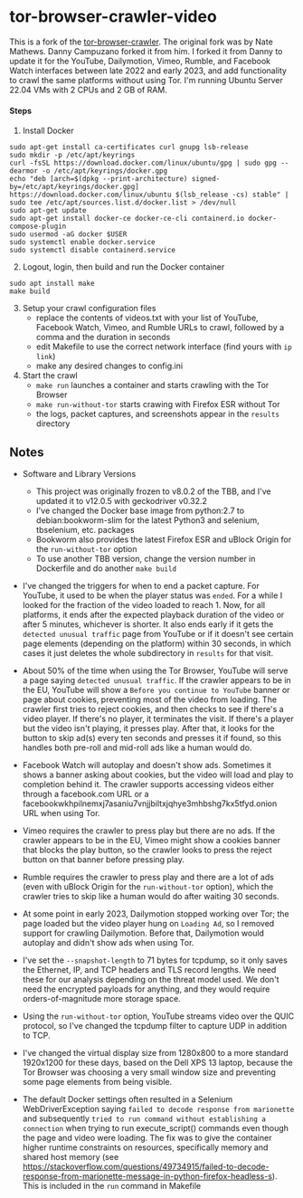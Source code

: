tor-browser-crawler-video
===============

This is a fork of the [tor-browser-crawler](https://github.com/webfp/tor-browser-crawler). The original fork was by Nate Mathews. Danny Campuzano forked it from him. I forked it from Danny to update it for the YouTube, Dailymotion, Vimeo, Rumble, and Facebook Watch interfaces between late 2022 and early 2023, and add functionality to crawl the same platforms without using Tor. I'm running Ubuntu Server 22.04 VMs with 2 CPUs and 2 GB of RAM.

#### Steps
1. Install Docker
```
sudo apt-get install ca-certificates curl gnupg lsb-release
sudo mkdir -p /etc/apt/keyrings
curl -fsSL https://download.docker.com/linux/ubuntu/gpg | sudo gpg --dearmor -o /etc/apt/keyrings/docker.gpg
echo "deb [arch=$(dpkg --print-architecture) signed-by=/etc/apt/keyrings/docker.gpg] https://download.docker.com/linux/ubuntu $(lsb_release -cs) stable" | sudo tee /etc/apt/sources.list.d/docker.list > /dev/null
sudo apt-get update
sudo apt-get install docker-ce docker-ce-cli containerd.io docker-compose-plugin
sudo usermod -aG docker $USER
sudo systemctl enable docker.service
sudo systemctl disable containerd.service
```

2. Logout, login, then build and run the Docker container
```
sudo apt install make
make build
```
3. Setup your crawl configuration files
    * replace the contents of videos.txt with your list of YouTube, Facebook Watch, Vimeo, and Rumble URLs to crawl, followed by a comma and the duration in seconds
    * edit Makefile to use the correct network interface (find yours with `ip link`)
    * make any desired changes to config.ini
4. Start the crawl
    * `make run` launches a container and starts crawling with the Tor Browser
    * `make run-without-tor` starts crawing with Firefox ESR without Tor
    * the logs, packet captures, and screenshots appear in the `results` directory

## Notes
* Software and Library Versions
    * This project was originally frozen to v8.0.2 of the TBB, and I've updated it to v12.0.5 with geckodriver v0.32.2
    * I've changed the Docker base image from python:2.7 to debian:bookworm-slim for the latest Python3 and selenium, tbselenium, etc. packages
    * Bookworm also provides the latest Firefox ESR and uBlock Origin for the `run-without-tor` option
    * To use another TBB version, change the version number in Dockerfile and do another `make build`

* I've changed the triggers for when to end a packet capture. For YouTube, it used to be when the player status was `ended`. For a while I looked for the fraction of the video loaded to reach 1. Now, for all platforms, it ends after the expected playback duration of the video or after 5 minutes, whichever is shorter. It also ends early if it gets the `detected unusual traffic` page from YouTube or if it doesn't see certain page elements (depending on the platform) within 30 seconds, in which cases it just deletes the whole subdirectory in `results` for that visit.

* About 50% of the time when using the Tor Browser, YouTube will serve a page saying `detected unusual traffic`. If the crawler appears to be in the EU, YouTube will show a `Before you continue to YouTube` banner or page about cookies, preventing most of the video from loading. The crawler first tries to reject cookies, and then checks to see if there's a video player. If there's no player, it terminates the visit. If there's a player but the video isn't playing, it presses play. After that, it looks for the button to skip ad(s) every ten seconds and presses it if found, so this handles both pre-roll and mid-roll ads like a human would do.

* Facebook Watch will autoplay and doesn't show ads. Sometimes it shows a banner asking about cookies, but the video will load and play to completion behind it. The crawler supports accessing videos either through a facebook.com URL or a facebookwkhpilnemxj7asaniu7vnjjbiltxjqhye3mhbshg7kx5tfyd.onion URL when using Tor.

* Vimeo requires the crawler to press play but there are no ads. If the crawler appears to be in the EU, Vimeo might show a cookies banner that blocks the play button, so the crawler looks to press the reject button on that banner before pressing play. 

* Rumble requires the crawler to press play and there are a lot of ads (even with uBlock Origin for the `run-without-tor` option), which the crawler tries to skip like a human would do after waiting 30 seconds.

* At some point in early 2023, Dailymotion stopped working over Tor; the page loaded but the video player hung on `Loading Ad`, so I removed support for crawling Dailymotion. Before that, Dailymotion would autoplay and didn't show ads when using Tor.

* I've set the `--snapshot-length` to 71 bytes for tcpdump, so it only saves the Ethernet, IP, and TCP headers and TLS record lengths. We need these for our analysis depending on the threat model used. We don't need the encrypted payloads for anything, and they would require orders-of-magnitude more storage space.

* Using the `run-without-tor` option, YouTube streams video over the QUIC protocol, so I've changed the tcpdump filter to capture UDP in addition to TCP.

* I've changed the virtual display size from 1280x800 to a more standard 1920x1200 for these days, based on the Dell XPS 13 laptop, because the Tor Browser was choosing a very small window size and preventing some page elements from being visible.

* The default Docker settings often resulted in a Selenium WebDriverException saying `failed to decode response from marionette` and subsequently `tried to run command without establishing a connection` when trying to run execute_script() commands even though the page and video were loading. The fix was to give the container higher runtime constraints on resources, specifically memory and shared host memory (see https://stackoverflow.com/questions/49734915/failed-to-decode-response-from-marionette-message-in-python-firefox-headless-s). This is included in the `run` command in Makefile
